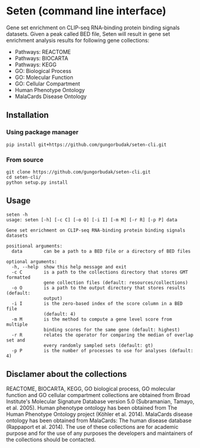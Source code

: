 # Seten (command line interface)

Gene set enrichment on CLIP-seq RNA-binding protein binding signals datasets. Given a peak called BED file, Seten will result in gene set enrichment analysis results for following gene collections:

* Pathways: REACTOME
* Pathways: BIOCARTA
* Pathways: KEGG
* GO: Biological Process
* GO: Molecular Function
* GO: Cellular Compartment
* Human Phenotype Ontology
* MalaCards Disease Ontology

## Installation

### Using package manager

    pip install git+https://github.com/gungorbudak/seten-cli.git

### From source

    git clone https://github.com/gungorbudak/seten-cli.git
    cd seten-cli/
    python setup.py install

## Usage

    seten -h
    usage: seten [-h] [-c C] [-o O] [-i I] [-m M] [-r R] [-p P] data

    Gene set enrichment on CLIP-seq RNA-binding protein binding signals datasets

    positional arguments:
      data        can be a path to a BED file or a directory of BED files

    optional arguments:
      -h, --help  show this help message and exit
      -c C        is a path to the collections directory that stores GMT formatted
                  gene collection files (default: resources/collections)
      -o O        is a path to the output directory that stores results (default:
                  output)
      -i I        is the zero-based index of the score column in a BED file
                  (default: 4)
      -m M        is the method to compute a gene level score from multiple
                  binding scores for the same gene (default: highest)
      -r R        relates the operator for comparing the median of overlap set and
                  every randomly sampled sets (default: gt)
      -p P        is the number of processes to use for analyses (default: 4)

## Disclamer about the collections

REACTOME, BIOCARTA, KEGG, GO biological process, GO molecular function and GO cellular compartment collections are obtained from Broad Institute's Molecular Signature Database version 5.0 (Subramanian, Tamayo, et al. 2005). Human phenotype ontology has been obtained from The Human Phenotype Ontology project  (Köhler et al. 2014). MalaCards disease ontology has been obtained from MalaCards: The human disease database (Rappaport et al. 2014). The use of these collections are for academic purpose and for the use of any purposes the developers and maintainers of the collections should be contacted.
